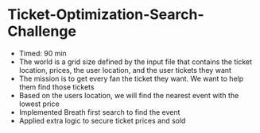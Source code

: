 # Ticket-Optimization-Search-Challenge
- Timed: 90 min
- The world is a grid size defined by the input file that contains the ticket location, prices, the user location, and the user tickets they want
- The mission is to get every fan the ticket they want. We want to help them find those tickets
- Based on the users location, we will find the nearest event with the lowest price
- Implemented Breath first search to find the event
- Applied extra logic to secure ticket prices and sold
